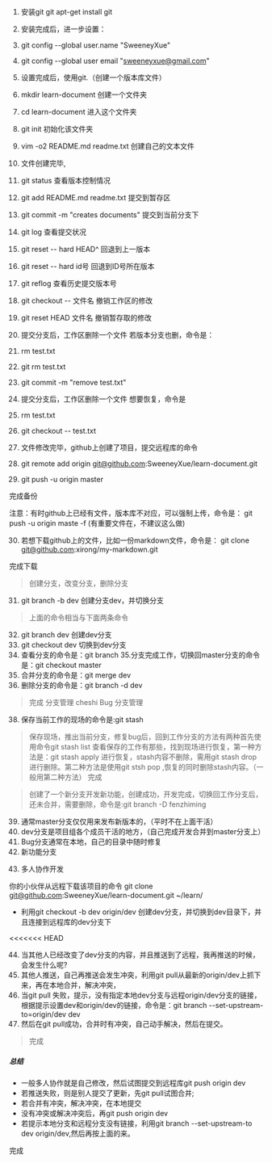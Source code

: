 1. 安装git git apt-get install git
2. 安装完成后，进一步设置：
3. git config --global user.name "SweeneyXue"
4. git config --global user email "sweeneyxue@gmail.com"
5. 设置完成后，使用git.（创建一个版本库文件）
6. mkdir learn-document 创建一个文件夹
7. cd learn-document 进入这个文件夹
8. git init  初始化该文件夹
9. vim -o2 README.md readme.txt   创建自己的文本文件
10. 文件创建完毕,
11. git status 查看版本控制情况
12. git add README.md readme.txt 提交到暂存区
13. git commit -m "creates documents" 提交到当前分支下

14. git log 查看提交状况
15. git reset -- hard HEAD^ 回退到上一版本
16. git reset -- hard id号  回退到ID号所在版本

17. git reflog 查看历史提交版本号
18. git checkout -- 文件名  撤销工作区的修改
19. git reset HEAD 文件名 撤销暂存取的修改

20. 提交分支后，工作区删除一个文件
 若版本分支也删，命令是：
21. rm test.txt
22. git rm test.txt
23. git commit -m "remove test.txt"
24. 提交分支后，工作区删除一个文件
 想要恢复，命令是
25. rm test.txt
26. git checkout -- test.txt
 
27. 文件修改完毕，github上创建了项目，提交远程库的命令
28. git remote add origin git@github.com:SweeneyXue/learn-document.git
 
29. git push -u origin master

完成备份

注意：有时github上已经有文件，版本库不对应，可以强制上传，命令是：
git push -u origin maste -f (有重要文件在，不建议这么做)

30. 若想下载github上的文件，比如一份markdown文件，命令是：
git clone git@github.com:xirong/my-markdown.git

完成下载
> 创建分支，改变分支，删除分支
31. git branch -b dev 创建分支dev，并切换分支
> 上面的命令相当与下面两条命令
32. git branch dev 创建dev分支
33. git checkout dev 切换到dev分支
34. 查看分支的命令是：git branch
35.分支完成工作，切换回master分支的命令是：git checkout master
36. 合并分支的命令是：git merge dev
37. 删除分支的命令是：git branch -d dev
> 完成
> 分支管理
> cheshi
> Bug 分支管理
38. 保存当前工作的现场的命令是:git stash
> 保存现场，推出当前分支，修复bug后，回到工作分支的方法有两种首先使用命令git stash list 查看保存的工作有那些，找到现场进行恢复，第一种方法是：git stash apply 进行恢复，stash内容不删除，需用git stash drop进行删除。第二种方法是使用git stsh pop ,恢复的同时删除stash内容。（一般用第二种方法）
> 完成



> 创建了一个新分支开发新功能，创建成功，开发完成，切换回工作分支后，还未合并，需要删除，命令是:git branch -D fenzhiming

>




39. 通常master分支仅仅用来发布新版本的，（平时不在上面干活）
40. dev分支是项目组各个成员干活的地方，（自己完成开发合并到master分支上）
41. Bug分支通常在本地，自己的目录中随时修复
42. 新功能分支



>
>
>
43. 多人协作开发

你的小伙伴从远程下载该项目的命令 git clone git@github.com:SweeneyXue/learn-document.git ~/learn/
  
- 利用git checkout -b dev origin/dev 创建dev分支，并切换到dev目录下，并且连接到远程库的dev分支下

<<<<<<< HEAD










44. 当其他人已经改变了dev分支的内容，并且推送到了远程，我再推送的时候，会发生什么呢?
45. 其他人推送，自己再推送会发生冲突，利用git pull从最新的origin/dev上抓下来，再在本地合并，解决冲突，
46. 当git pull 失败，提示，没有指定本地dev分支与远程origin/dev分支的链接，根据提示设置dev和origin/dev的链接，命令是：git branch --set-upstream-to=origin/dev dev
47. 然后在git pull成功，合并时有冲突，自己动手解决，然后在提交。
> 完成
>
>
>

##### 总结
- 一般多人协作就是自己修改，然后试图提交到远程库git push origin dev
- 若推送失败，则是别人提交了更新，先git pull试图合并;
- 若合并有冲突，解决冲突，在本地提交
- 没有冲突或解决冲突后，再git push origin dev
- 若提示本地分支和远程分支没有链接，利用git branch --set-upstream-to dev origin/dev,然后再按上面的来。
>
>
完成
